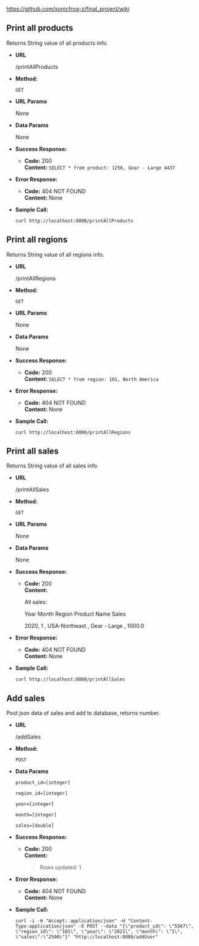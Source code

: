 https://github.com/sonicfrog-z/final_project/wiki

Print all products
----

  Returns String value of all products info.

* **URL**

  /printAllProducts

* **Method:**

  `GET`
  
*  **URL Params**

   None

* **Data Params**

  None

* **Success Response:**

  * **Code:** 200 <br />
    **Content:** `SELECT * from product: 1256, Gear - Large 4437`

* **Error Response:**

  * **Code:** 404 NOT FOUND <br />
    **Content:** None

* **Sample Call:**

  ```shell
  curl http://localhost:8080/printAllProducts
  ```



Print all regions
----

  Returns String value of all regions info.

* **URL**

  /printAllRegions

* **Method:**

  `GET`

* **URL Params**

  None

* **Data Params**

  None

* **Success Response:**

  * **Code:** 200 <br />
    **Content:** `SELECT * from region: 101, North America`

* **Error Response:**

  * **Code:** 404 NOT FOUND <br />
    **Content:** None

* **Sample Call:**

  ```shell
  curl http://localhost:8080/printAllRegions
  ```





Print all sales
----

  Returns String value of all sales info.

* **URL**

  /printAllSales

* **Method:**

  `GET`

* **URL Params**

  None

* **Data Params**

  None

* **Success Response:**

  - **Code:** 200 <br />
    **Content:** 

    All sales: 

    Year   Month  Region                  Product Name  Sales 

    2020,          1 , USA-Northeast ,  Gear - Large ,    1000.0

* **Error Response:**

  - **Code:** 404 NOT FOUND <br />
    **Content:** None

* **Sample Call:**

  ```shell
  curl http://localhost:8080/printAllSales
  ```



Add sales
----

  Post json data of sales and add to database, returns number.

* **URL**

  /addSales

* **Method:**

  `POST`

* **Data Params**

  `product_id=[integer]`

  `region_id=[integer]`

  `year=[integer]`

  `month=[integer]`

  `sales=[double]`

  

* **Success Response:**

  - **Code:** 200 <br />
    **Content:** 

    > Rows updated: 1

* **Error Response:**

  * **Code:** 404 NOT FOUND <br />
    **Content:** None

* **Sample Call:**

  ```shell
  curl -i -H "Accept: application/json" -H "Content-Type:application/json" -X POST --data "{\"product_id\": \"5567\", \"region_id\": \"101\", \"year\": \"2021\", \"month\": \"1\", \"sales\":\"2500\"}" "http://localhost:8080/addUser"
  ```


